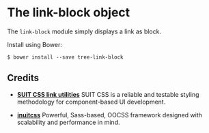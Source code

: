 # The link-block object

The `link-block` module simply displays a link as block.

Install using Bower:

    $ bower install --save tree-link-block

## Credits

* **[SUIT CSS link utilities](https://github.com/suitcss/utils-link/)** SUIT
CSS is a reliable and testable styling methodology for component-based UI
development.

* **[inuitcss](https://github.com/inuitcss)** Powerful, Sass-based, OOCSS
framework designed with scalability and performance in mind.
